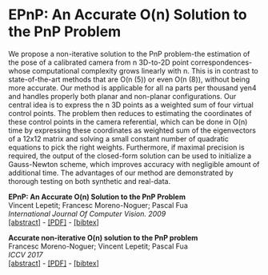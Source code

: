 
# EPnP: An Accurate O(n) Solution to the PnP Problem 

We propose a non-iterative solution to the PnP problem-the estimation of the pose of a calibrated camera from n 3D-to-2D point correspondences-whose computational complexity grows linearly with n. This is in contrast to state-of-the-art methods that are O(n (5)) or even O(n (8)), without being more accurate. Our method is applicable for all na parts per thousand yen4 and handles properly both planar and non-planar configurations. Our central idea is to express the n 3D points as a weighted sum of four virtual control points. The problem then reduces to estimating the coordinates of these control points in the camera referential, which can be done in O(n) time by expressing these coordinates as weighted sum of the eigenvectors of a 12x12 matrix and solving a small constant number of quadratic equations to pick the right weights. Furthermore, if maximal precision is required, the output of the closed-form solution can be used to initialize a Gauss-Newton scheme, which improves accuracy with negligible amount of additional time. The advantages of our method are demonstrated by thorough testing on both synthetic and real-data.

**EPnP: An Accurate O(n) Solution to the PnP Problem**  
Vincent Lepetit; Francesc Moreno-Noguer; Pascal Fua  
*International Journal Of Computer Vision. 2009*  
[[abstract]](https://infoscience.epfl.ch/record/160138?ln=en) - [[PDF]](https://infoscience.epfl.ch/record/160138/files/top.pdf) - [[bibtex]](https://infoscience.epfl.ch/record/160138/export/btex)

**Accurate non-iterative O(n) solution to the PnP problem**  
Francesc Moreno-Noguer; Vincent Lepetit; Pascal Fua  
*ICCV 2017*  
[[abstract]](https://infoscience.epfl.ch/record/179767?ln=en) - [[PDF]](https://infoscience.epfl.ch/record/179767/files/top.pdf) - [[bibtex]](https://infoscience.epfl.ch/record/179767/export/btex)

